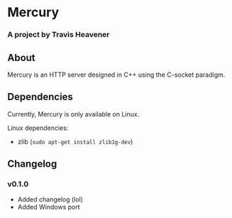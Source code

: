 # Mercury

### A project by Travis Heavener

## About

Mercury is an HTTP server designed in C++ using the C-socket paradigm.

## Dependencies

Currently, Mercury is only available on Linux.

Linux dependencies:
- zlib (`sudo apt-get install zlib1g-dev`)

## Changelog

### v0.1.0
 - Added changelog (lol)
 - Added Windows port